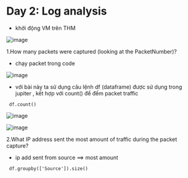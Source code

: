 # Day 2: Log analysis

- khởi động VM trên THM

![image](https://github.com/j10nelop/ehc_challenge/assets/152776722/17a8e23e-f188-4967-bba3-e4000fc32462)

1.How many packets were captured (looking at the PacketNumber)?
- chạy packet trong code 

![image](https://github.com/j10nelop/ehc_challenge/assets/152776722/74add41b-f3f2-4ca6-ac67-35f9fe47bb49)

- với bài này ta sử dụng câu lệnh df (dataframe) được sử dụng trong jupiter , kết hợp với count() để đếm packet traffic

```
 df.count()
```

![image](https://github.com/j10nelop/ehc_challenge/assets/152776722/57681289-74ce-4d45-b2ed-0f3a80a04ab0)

![image](https://github.com/j10nelop/ehc_challenge/assets/152776722/c9800361-e9d3-4b5d-b052-d2a0d52d6789)

2.What IP address sent the most amount of traffic during the packet capture?

- ip add sent from source ==> most amount


```
 df.groupby(['Source']).size()
```
 
